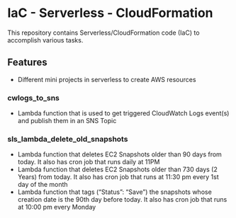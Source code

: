 #  IaC - Serverless - CloudFormation 
This repository contains Serverless/CloudFormation code (IaC) to accomplish various tasks.

## Features

- Different mini projects in serverless to create AWS resources

### cwlogs_to_sns
- Lambda function that is used to get triggered CloudWatch Logs event(s) and publish them in an SNS Topic

### sls_lambda_delete_old_snapshots
- Lambda function that deletes EC2 Snapshots older than 90 days from today. It also has cron job that runs daily at 11PM
- Lambda function that deletes EC2 Snapshots older than 730 days (2 Years) from today. It also has cron job that runs at 11:30 pm every 1st day of the month
- Lambda function that tags (“Status”: “Save”) the snapshots whose creation date is the 90th day before today. It also has cron job that runs at 10:00 pm every Monday 

